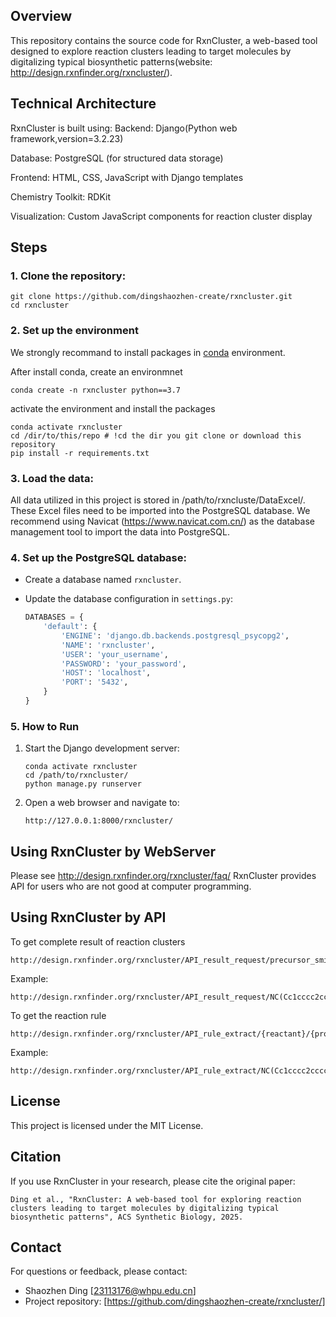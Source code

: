 ## Overview

This repository contains the source code for RxnCluster, a web-based tool designed to explore reaction clusters leading to target molecules by digitalizing typical biosynthetic patterns(website: http://design.rxnfinder.org/rxncluster/).


## Technical Architecture
RxnCluster is built using:
Backend: Django(Python web framework,version=3.2.23)

Database: PostgreSQL (for structured data storage)

Frontend: HTML, CSS, JavaScript with Django templates

Chemistry Toolkit: RDKit

Visualization: Custom JavaScript components for reaction cluster display

## Steps
### 1. Clone the repository:
   ```
   git clone https://github.com/dingshaozhen-create/rxncluster.git
   cd rxncluster
   ```

### 2. Set up the environment
We strongly recommand to install packages in [conda](https://docs.conda.io/projects/miniconda/en/latest/miniconda-install.html) environment.

After install conda, create an environmnet
```
conda create -n rxncluster python==3.7
```
activate the environment and install the packages

```
conda activate rxncluster
cd /dir/to/this/repo # !cd the dir you git clone or download this repository
pip install -r requirements.txt
```

### 3. Load the data:

All data utilized in this project is stored in /path/to/rxncluste/DataExcel/. These Excel files need to be imported into the PostgreSQL database. We recommend using Navicat (https://www.navicat.com.cn/) as the database management tool to import the data into PostgreSQL.

### 4. Set up the PostgreSQL database:
   - Create a database named `rxncluster`.
   - Update the database configuration in `settings.py`:
     
     ```python
     DATABASES = {
         'default': {
             'ENGINE': 'django.db.backends.postgresql_psycopg2',
             'NAME': 'rxncluster',
             'USER': 'your_username',
             'PASSWORD': 'your_password',
             'HOST': 'localhost',
             'PORT': '5432',
         }
     }
     ```


### 5. How to Run

1. Start the Django development server:
   ```
   conda activate rxncluster
   cd /path/to/rxncluster/
   python manage.py runserver
   
   ```
2. Open a web browser and navigate to:
   ```
   http://127.0.0.1:8000/rxncluster/
   ```

## Using RxnCluster by WebServer
Please see http://design.rxnfinder.org/rxncluster/faq/
RxnCluster provides API for users who are not good at computer programming.

## Using RxnCluster by API

  To get complete result of reaction clusters
   ```
   http://design.rxnfinder.org/rxncluster/API_result_request/precursor_smiles/target_smiles
   ```
   
   Example: 
   ```
   http://design.rxnfinder.org/rxncluster/API_result_request/NC(Cc1cccc2ccccc12)C(=O)O/O=C(O)Cc1cccc2ccccc12
   ```

   To get the reaction rule 
   
   ```
   http://design.rxnfinder.org/rxncluster/API_rule_extract/{reactant}/{product}
   ```
  Example:
  ```
  http://design.rxnfinder.org/rxncluster/API_rule_extract/NC(Cc1cccc2ccccc12)C(=O)O/O=C(O)Cc1cccc2ccccc12
   ```

## License
This project is licensed under the MIT License.

## Citation
If you use RxnCluster in your research, please cite the original paper:

```
Ding et al., "RxnCluster: A web-based tool for exploring reaction clusters leading to target molecules by digitalizing typical biosynthetic patterns", ACS Synthetic Biology, 2025.
```

## Contact
For questions or feedback, please contact:
- Shaozhen Ding [23113176@whpu.edu.cn]
- Project repository: [https://github.com/dingshaozhen-create/rxncluster/]
